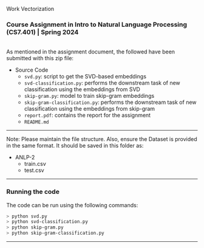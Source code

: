 Work Vectorization

### Course Assignment in Intro to Natural Language Processing (CS7.401) | Spring 2024


<br/>
As mentioned in the assignment document, the followed have been submitted with this zip file:

+ Source Code 
    + `svd.py`: script to get the SVD-based embeddings
    + `svd-classification.py`: performs the downstream task of new classification using the embeddings from SVD
    + `skip-gram.py`: model to train skip-gram embeddings
    + `skip-gram-classification.py`: performs the downstream task of new classification using the embeddings from skip-gram
    + `report.pdf`: contains the report for the assignment
    + `README.md`
      
-----
Note: Please maintain the file structure. Also, ensure the Dataset is provided in the same format. It should be saved in this folder as:
+ ANLP-2
    + train.csv
    + test.csv

-----------

### Running the code

The code can be run using the following commands:

```bash
> python svd.py
> python svd-classification.py
> python skip-gram.py
> python skip-gram-classification.py
```



--------
